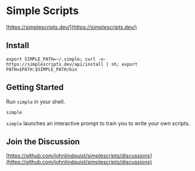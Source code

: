 # Simple Scripts

[https://simplescripts.dev/](https://simplescripts.dev/)

## Install

```shell
export SIMPLE_PATH=~/.simple; curl -o- https://simplescripts.dev/api/install | sh; export PATH=$PATH:$SIMPLE_PATH/bin
```

## Getting Started

Run `simple` in your shell.

```shell
simple
```

`simple` launches an interactive prompt to train you to write your own scripts.

## Join the Discussion

[https://github.com/johnlindquist/simplescripts/discussions](https://github.com/johnlindquist/simplescripts/discussions)
